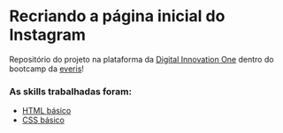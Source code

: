 # Recriando a página inicial do Instagram

Repositório do projeto na plataforma da [Digital Innovation One](https://digitalinnovation.one/) dentro do bootcamp da [everis](https://www.everis.com/brazil/pt-br/home-br)! 

### As skills trabalhadas foram:

* [HTML básico](https://www.w3schools.com/html/)
* [CSS básico](https://developer.mozilla.org/pt-BR/docs/Web/CSS)
